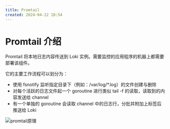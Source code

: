 ```yaml
---
title: Promtail
created: 2024-04-22 10:54
---
```


<!-- markdownlint-disable MD025 -->

# Promtail 介绍

Promtail 将本地日志内容传送到 Loki 实例。需要监控的应用程序的机器上都需要部署该组件。

它的主要工作流程可以划分为：

- 使用 fsnotify 监听指定目录下（例如：/var/log/\*.log）的文件创建与删除
- 对每个活跃的日志文件起一个 goroutine 进行类似 tail -f 的读取，读取到的内容发送给 channel
- 有一个单独的 goroutine 会读取 channel 中的日志行，分批并附加上标签后推送给 Loki

![promtail原理](https://ask.qcloudimg.com/http-save/yehe-3322396/c783d414bf108d794d59ef6ab72ee7c9.jpeg?imageView2/2/w/2560/h/7000)
